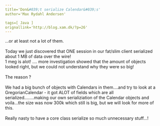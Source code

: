 ```yaml
---
title='Don&#039;t serialize Calendar&#039;s'
author='Max Rydahl Andersen'

tags=[ Java ]
orignallink='http://blog.xam.dk/?p=26'
---
```

<div><p>...or at least not a lot of them.<br><br>
Today we just discovered that ONE session in our fat/slim client serialized about 1 MB of data over the wire!<br>
1 meg is alot! .... more investigation showed that the amount of objects looked right, but we could not understand why they were so big!<br><br>
The reason ?<br><br>
We had a big bunch of objects with Calendars in them....and try to look at a GregorianCalendar - it got ALOT of fields which are all serialized........making our own serializiation of the Calendar objects and voila...the size was now 300k which still is big, but we will look for more of this.<br><br>
Really nasty to have a core class serialize so much unnecessary stuff...!</p></div>
